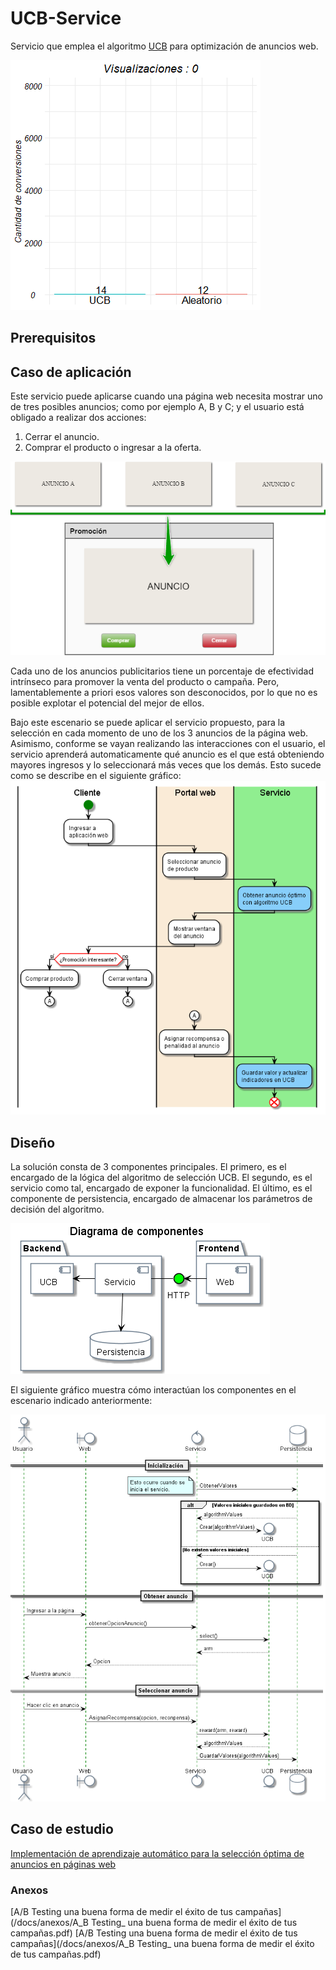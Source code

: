 # UCB-Service
Servicio que emplea el algoritmo [UCB](https://github.com/kurttheviking/ucb-js) para optimización de anuncios web.

![Componentes](/imgs/barras.gif)

## Prerequisitos


## Caso de aplicación
Este servicio puede aplicarse cuando una página web necesita mostrar uno de tres posibles anuncios; como por ejemplo A, B y C; y el usuario está obligado a realizar dos acciones:

1. Cerrar el anuncio.
2. Comprar el producto o ingresar a la oferta.

![escenario](/imgs/escenario.png)

Cada uno de los anuncios publicitarios tiene un porcentaje de efectividad intrínseco para promover la venta del producto o campaña. Pero, lamentablemente a priori esos valores son desconocidos, por lo que no es posible explotar el potencial del mejor de ellos. 

Bajo este escenario se puede aplicar el servicio propuesto, para la  selección en cada momento de uno de los 3 anuncios de la página web. Asimismo, conforme se vayan realizando las interacciones con el usuario, el servicio aprenderá automaticamente qué anuncio es el que está obteniendo mayores ingresos y lo seleccionará más veces que los demás. Esto sucede como se describe en el siguiente gráfico:
![flujo](/imgs/flujo.png)

## Diseño

La solución consta de 3 componentes principales. El primero, es el encargado de la lógica del algoritmo de selección UCB. El segundo, es el servicio como tal, encargado de exponer la funcionalidad. El último, es el componente de persistencia, encargado de almacenar los parámetros de decisión del algoritmo. 

![Componentes](/imgs/Diagrama_componentes.png)

El siguiente gráfico muestra cómo interactúan los componentes en el escenario indicado anteriormente:

![secuencia](/imgs/Diagrama_secuencia.png)

## Caso de estudio
[Implementación de aprendizaje automático para la selección óptima de anuncios en páginas web](/docs/CasoEstudio.pdf)

### Anexos
[A/B Testing una buena forma de medir el éxito de tus campañas](/docs/anexos/A_B Testing_ una buena forma de medir el éxito de tus campañas.pdf)
[A/B Testing una buena forma de medir el éxito de tus campañas](/docs/anexos/A_B Testing_ una buena forma de medir el éxito de tus campañas.pdf)
